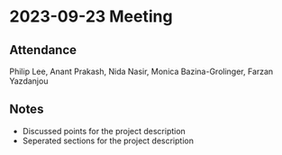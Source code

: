# 2023-09-23 Meeting

## Attendance

Philip Lee, Anant Prakash, Nida Nasir, Monica Bazina-Grolinger, Farzan Yazdanjou

## Notes
- Discussed points for the project description
- Seperated sections for the project description